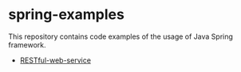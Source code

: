 # spring-examples
This repository contains code examples of the usage of Java Spring framework.

- [RESTful-web-service](https://spring.io/guides/gs/rest-service/)
